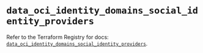 # `data_oci_identity_domains_social_identity_providers`

Refer to the Terraform Registry for docs: [`data_oci_identity_domains_social_identity_providers`](https://registry.terraform.io/providers/oracle/oci/7.19.0/docs/data-sources/identity_domains_social_identity_providers).
